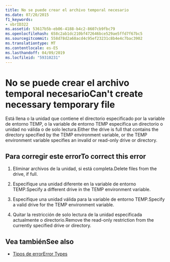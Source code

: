 ```yaml
---
title: No se puede crear el archivo temporal necesario
ms.date: 07/20/2015
f1_keywords:
- vbrID322
ms.assetid: 53617b5b-eb06-4188-b4c2-8607cb9fbc79
ms.openlocfilehash: 658c2ab1dc210bf472646bce529ae5ffd7f67bc5
ms.sourcegitcommit: 558d78d2a68acd4c95ef23231c8b4e4c7bac3902
ms.translationtype: MT
ms.contentlocale: es-ES
ms.lasthandoff: 04/09/2019
ms.locfileid: "59310231"
---
```

# <a name="cant-create-necessary-temporary-file"></a><span data-ttu-id="e2d2f-102">No se puede crear el archivo temporal necesario</span><span class="sxs-lookup"><span data-stu-id="e2d2f-102">Can't create necessary temporary file</span></span>
<span data-ttu-id="e2d2f-103">Está llena o la unidad que contiene el directorio especificado por la variable de entorno TEMP, o la variable de entorno TEMP especifica un directorio o unidad no válida o de solo lectura.</span><span class="sxs-lookup"><span data-stu-id="e2d2f-103">Either the drive is full that contains the directory specified by the TEMP environment variable, or the TEMP environment variable specifies an invalid or read-only drive or directory.</span></span>  
  
## <a name="to-correct-this-error"></a><span data-ttu-id="e2d2f-104">Para corregir este error</span><span class="sxs-lookup"><span data-stu-id="e2d2f-104">To correct this error</span></span>  
  
1. <span data-ttu-id="e2d2f-105">Eliminar archivos de la unidad, si está completa.</span><span class="sxs-lookup"><span data-stu-id="e2d2f-105">Delete files from the drive, if full.</span></span>  
  
2. <span data-ttu-id="e2d2f-106">Especifique una unidad diferente en la variable de entorno TEMP.</span><span class="sxs-lookup"><span data-stu-id="e2d2f-106">Specify a different drive in the TEMP environment variable.</span></span>  
  
3. <span data-ttu-id="e2d2f-107">Especifique una unidad válida para la variable de entorno TEMP.</span><span class="sxs-lookup"><span data-stu-id="e2d2f-107">Specify a valid drive for the TEMP environment variable.</span></span>  
  
4. <span data-ttu-id="e2d2f-108">Quitar la restricción de solo lectura de la unidad especificada actualmente o directorio.</span><span class="sxs-lookup"><span data-stu-id="e2d2f-108">Remove the read-only restriction from the currently specified drive or directory.</span></span>  
  
## <a name="see-also"></a><span data-ttu-id="e2d2f-109">Vea también</span><span class="sxs-lookup"><span data-stu-id="e2d2f-109">See also</span></span>

- [<span data-ttu-id="e2d2f-110">Tipos de error</span><span class="sxs-lookup"><span data-stu-id="e2d2f-110">Error Types</span></span>](../../../visual-basic/programming-guide/language-features/error-types.md)
